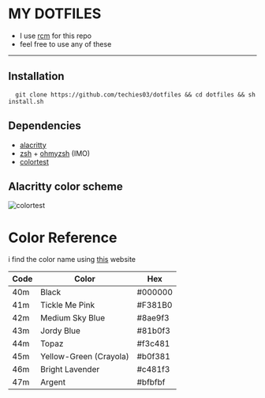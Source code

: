 MY DOTFILES
=============================
- I use [rcm](https://github.com/thoughtbot/rcm) for this repo
- feel free to use any of these
----------------------------------


## Installation

```zshrc
  git clone https://github.com/techies03/dotfiles && cd dotfiles && sh install.sh
```
    
## Dependencies

- [alacritty](https://github.com/alacritty/alacritty)
- [zsh](https://github.com/ohmyzsh/ohmyzsh/wiki/Installing-ZSH) + [ohmyzsh](https://github.com/ohmyzsh/ohmyzsh/) (IMO)
- [colortest](https://github.com/pablopunk/colortest)


## Alacritty color scheme

![colortest](https://user-images.githubusercontent.com/90133205/138557533-b0bbabdf-9614-4d10-9d7c-b528c2304e89.png)

# Color Reference

i find the color name using [this](https://www.color-name.com/) website

| Code  | Color                  | Hex                                                                |
| ----- | ---------------------- | ------------------------------------------------------------------ |
| 40m   | Black                  | #000000                                                            |
| 41m   | Tickle Me Pink         | #F381B0                                                            |
| 42m   | Medium Sky Blue        | #8ae9f3                                                            |
| 43m   | Jordy Blue             | #81b0f3                                                            |
| 44m   | Topaz                  | #f3c481                                                            |
| 45m   | Yellow-Green (Crayola) | #b0f381                                                            |
| 46m   | Bright Lavender        | #c481f3                                                            |
| 47m   | Argent                 | #bfbfbf                                                            |







